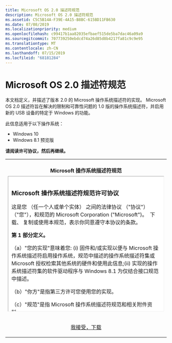 ```yaml
---
title: Microsoft OS 2.0 描述符规范
description: Microsoft OS 2.0 描述符规范
ms.assetid: C5C5B14A-F39E-4A15-B8BC-615BD11FB630
ms.date: 07/08/2019
ms.localizationpriority: medium
ms.openlocfilehash: c99417b1aa82035efbaef515de5ba7dac46a09a9
ms.sourcegitcommit: 707739250ebdcd74a26d85d8b4217fa81c9c9e95
ms.translationtype: MT
ms.contentlocale: zh-CN
ms.lasthandoff: 07/15/2019
ms.locfileid: "68181284"
---
```

# <a name="microsoft-os-20-descriptors-specification"></a>Microsoft OS 2.0 描述符规范

本文档定义，并描述了版本 2.0 的 Microsoft 操作系统描述符的实现。 Microsoft OS 2.0 描述符旨在解决的限制和可靠性问题的 1.0 版的操作系统描述符，并启用新的 USB 设备的特定于 Windows 的功能。

此信息适用于以下操作系统：

  - Windows 10
  - Windows 8.1 预览版

**请阅读许可协议，然后再继续。**

<table>
<colgroup>
<col style="width: 100%" />
</colgroup>
<tbody>
<tr class="odd">
<td style="text-align: center;"><strong><br />
Microsoft 操作系统描述符规范</strong><br />
</td>
</tr>
<tr class="even">
<td style="text-align: center;"><div style="font-size: 100%; border: thin inset; height: 400px; overflow: scroll; text-align: left; padding: 10px; background-color: white;">
<h3 id="microsoft-os-descriptor-specification-license-agreement">Microsoft 操作系统描述符规范许可协议</h3>
<p>这是您 （任一个人或单个实体） 之间的法律协议 （"协议"） （"您"），和规范的 Microsoft Corporation ("Microsoft")。  下载、 复制或使用本规范，表示你同意遵守本协议的条款。   </p>
<p><strong>第 1 部分定义。</strong></p>
<p>（a）"您的实现"意味着您: (i) 固件和/或实现以便与 Microsoft 操作系统描述符启用操作系统，规范中描述的操作系统描述符集或 Microsoft 授权检索其他系统的硬件和使用此信息;(ii) 实现的操作系统描述符集的软件驱动程序与 Windows 8.1 为仅结合接口规范中描述。</p>
<p>（b）"你方"是指第三方许可您使用您的实现。</p>
<p>（c）"规范"是指 Microsoft 操作系统描述符规范和相关附件资料。</p>
<p><strong>第 2 节授予许可</strong>。</p>
<p>(a)    <strong>版权许可证</strong>。  Microsoft 特此授予您版权声明在规范中，非独占的、 免版税的、 不可转让、 不可转授、 个人全球范围内的许可，以在内部为您的规范的副本和应用在开发您的实现中的承包商使用。</p>
<p>(b)   <strong>专利许可证</strong>。  Microsoft 特此授予您非排他性、 免版税的、 不可转让、 全球范围内下规范中仅包含于 Microsoft 的专利许可证并且拥有或许可由 Microsoft 进行、 使用、 导入、 提供销售、 销售和将直接或间接地分发给您的许可证持有人你实现。  可能会向你的许可接受方相同条款和条件此专利许可权利转授。</p>
<p>(c)    <strong>权利保留</strong>。  Microsoft 保留它可能在其中具有在规范中，其实现和任何知识产权的所有其他权利。  本文档并未授予您或任何其他实体任何许可给任何其他 Microsoft 专利、 商标、 版权或其他知识产权。 </p>
<p><strong>第 3 节其他限制和责任</strong>。</p>
<p>（a） 您的许可证规范的权限取决于你不创建、 修改或分发您获得许可的实现，此类创建、 修改或分发可能采用了 (a) 创建，或声称创建，Microsoft 的义务遵照规范 (或知识产权其中) 或 (b) 授予或 purport，向授予任何第三方的任何权限或 immunities 到 Microsoft 的知识产权或规范中的专有权利。</p>
<p>（b） 在不损害任何其他权利，Microsoft 可能会终止本协议，如果您未遵守本协议的条款。 在这种情况必须销毁规范的所有副本，不得进一步分发公司实现。</p>
<p><strong>第 4 节担保免责声明。</strong></p>
<p>规范"按原样"提供，无任何种类的担保。 到适用法律允许的最大范围内，Microsoft 进一步拒绝所有担保，包括但不限于任何暗示的适销性或适用于某种特定用途，以及标题和不侵权的担保。 与你保持因使用或执行本规范而产生的全部风险。</p>
<p><strong>第 5 节偶发、 继发排除和其他一些损害赔偿。</strong></p>
<p><strong>适用法律允许的最大范围内，在任何 Microsoft 或其供应商应承担责任的任何后果性损害、 附带性、 直接、 间接、 特殊、 惩罚性或其他损害 （包括但不限于，损失业务利润损失、 业务中断、 业务信息丢失或其他 pecuniary 丢失） 因使用或不能使用规范，即使 Microsoft 已被告知此类损害的可能性。由于某些州/法律辖区不允许排除或限制对后果性损害或意外损害的责任，上述限制可能对您不适用。</strong></p>
<p><strong>第 6 节责任和补偿的限制。</strong></p>
<p><strong>尽管任何损害，则可能会产生因任何原因 （包括但不限制上述损害，所有直接或一般损害），Microsoft 和任何下的任何预配其供应商的全部责任应限制为较大的协议和所有上述规定您因此而获得的实际由你支付的规范或 5.00 美元的金额。即使任何补救措施失败其基本目的，前面提到的限制、 排除和免责声明应适用于适用法律允许的最大范围内。</strong></p>
<p><strong>第 7 节适用法律</strong>。</p>
<p>如果您购买的本规范在美国，本协议受华盛顿州的法律。 有关本协议可能会出现任何争议，您同意的状态和在华盛顿州金县的联邦法院的管辖权。</p>
<p><strong>第 8 节转让。</strong></p>
<p>任何一方不得转让本协议而无需事先书面批准的另一方。</p>
</div>
<p><br />
<a href="http://download.microsoft.com/download/3/5/6/3563ED4A-F318-4B66-A181-AB1D8F6FD42D/MS_OS_2_0_desc.docx">我接受，下载</a></p></td>
</tr>
</tbody>
</table>